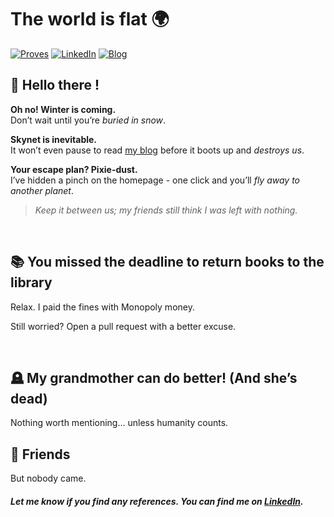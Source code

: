 # The world is flat 🌍

[![Proves](https://img.shields.io/badge/Proves-1E3A8A?style=for-the-badge&logoColor=white)](#)
[![LinkedIn](https://img.shields.io/badge/LinkedIn-2563EB?style=for-the-badge&logo=linkedin&logoColor=white)](https://www.linkedin.com)
[![Blog](https://img.shields.io/badge/Blog-38BDF8?style=for-the-badge&logoColor=white)](https://your-blog.example.com)

## 🧔 Hello there !

**Oh no! Winter is coming.**  
Don’t wait until you’re *buried in snow*.

**Skynet is inevitable.**  
It won’t even pause to read [my blog](https://your-blog.example.com) before it boots up and *destroys us*.

**Your escape plan? Pixie-dust.**  
I’ve hidden a pinch on the homepage - one click and you’ll *fly away to another planet*.

> *Keep it between us; my friends still think I was left with nothing.*
<br>

## 📚  You missed the deadline to return books to the library

Relax. I paid the fines with Monopoly money. 

Still worried? Open a pull request with a better excuse.

<br>

## 🪦  My grandmother can do better! (And she’s dead)

Nothing worth mentioning… unless humanity counts.

## 🤝  Friends

But nobody came.

#### *Let me know if you find any references. You can find me on [LinkedIn](https://your-blog.example.com).*
